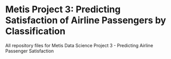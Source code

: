 # Metis Project 3: Predicting Satisfaction of Airline Passengers by Classification

All repository files for Metis Data Science Project 3 - Predicting Airline Passenger Satisfaction

